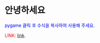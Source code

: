 <!--index.html-->
<!DOCTYPE html>
<html lang="ko">

<head>
  <meta charset="UTF-8">
  <meta name="viewport" content="width=device-width, initial-scale=1.0">
  <title>파이 게임</title>
  <style>
    p { color: blue; }
    .up_p { color: blue; }
    .down_p { color: red; }
  </style>
</head>

<body>
  <h1>안녕하세요</h1>
  <p class="up_p">pygame 클릭 후 수식을 복사하여 사용해 주세요.</p>
  <p class="down_p">LINK: <a href="https://github.com/psr8989/psr8989/blob/Pygame/pygame">link</a>.</p>
</body>

</html>
